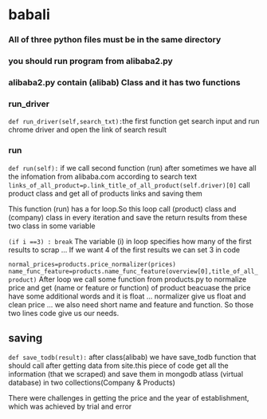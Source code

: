 # babali
### All of three python files must be in the same directory ###
### you should run program from alibaba2.py ###
### alibaba2.py contain (alibab) Class and it has two functions ### 
### run_driver ###
`def run_driver(self,search_txt):`the first function get search input and run chrome driver and open the link of search result
### run ###
`def run(self):` if we call second function (run) after sometimes we have all the infomation from alibaba.com according to search text
`links_of_all_product=p.link_title_of_all_product(self.driver)[0]` call product class and get all of products links and saving them

This function (run) has a for loop.So this loop call (product) class and (company) class in every iteration and save the return results from these two class in some variable

`(if i ==3) : break` The variable (i) in loop specifies how many of the first results to scrap ... If we want 4 of the first results we can set 3  in code

`normal_prices=products.price_normalizer(prices)`
`name_func_feature=products.name_func_feature(overview[0],title_of_all_product)`
After loop we call some function from products.py to normalize price and get (name or feature or function) of product beacuase the price have some additional words and it is 
float ... normalizer give us float and clean price ... we also need short name and feature and function. So those two lines code give us our needs.
## saving ##
`def save_todb(result):`
after class(alibab) we have save_todb function that should call after getting data from site.this piece of code get all the information (that we scraped) and save them in mongodb atlass (virtual database) in two collections(Company & Products)

There were challenges in getting the price and the year of establishment, which was achieved by trial and error

